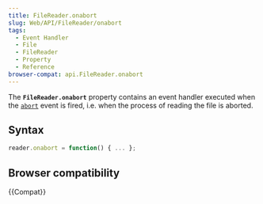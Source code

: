 ```yaml
---
title: FileReader.onabort
slug: Web/API/FileReader/onabort
tags:
  - Event Handler
  - File
  - FileReader
  - Property
  - Reference
browser-compat: api.FileReader.onabort
---
```

The **`FileReader.onabort`** property contains an event handler executed when the [`abort`](/en-US/docs/Web/API/HTMLMediaElement/abort_event) event is fired, i.e. when the process of reading the file is aborted.

## Syntax

```js
reader.onabort = function() { ... };
```

## Browser compatibility

{{Compat}}
